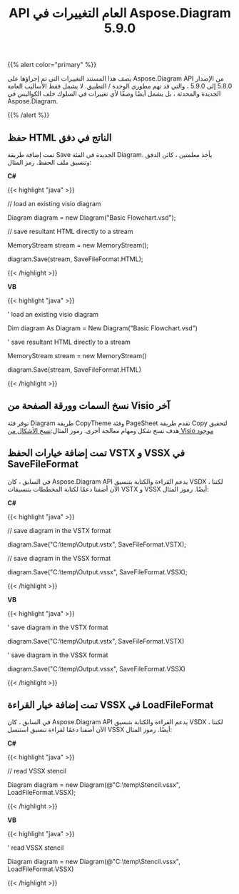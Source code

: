 ﻿---
title: API العام التغييرات في Aspose.Diagram 5.9.0
type: docs
weight: 10
url: /ar/net/public-api-changes-in-aspose-diagram-5-9-0/
---
{{% alert color="primary" %}} 

يصف هذا المستند التغييرات التي تم إجراؤها على Aspose.Diagram API من الإصدار 5.8.0 إلى 5.9.0 ، والتي قد تهم مطوري الوحدة / التطبيق. لا يشمل فقط الأساليب العامة الجديدة والمحدثة ، بل يشمل أيضًا وصفًا لأي تغييرات في السلوك خلف الكواليس في Aspose.Diagram.

{{% /alert %}} 
## **حفظ HTML الناتج في دفق**
تمت إضافة طريقة Save الجديدة في الفئة Diagram. يأخذ معلمتين ، كائن الدفق وتنسيق ملف الحفظ.
رمز المثال:

**C#**

{{< highlight "java" >}}

 // load an existing visio diagram

Diagram diagram = new Diagram("Basic Flowchart.vsd");

// save resultant HTML directly to a stream

MemoryStream stream = new MemoryStream();

diagram.Save(stream, SaveFileFormat.HTML);

{{< /highlight >}}

**VB**

{{< highlight "java" >}}

 ' load an existing visio diagram

Dim diagram As Diagram = New Diagram("Basic Flowchart.vsd")

' save resultant HTML directly to a stream

MemoryStream stream = new MemoryStream()

diagram.Save(stream, SaveFileFormat.HTML)

{{< /highlight >}}
## **نسخ السمات وورقة الصفحة من Visio آخر**
توفر فئة Diagram طريقة CopyTheme وفئة PageSheet تقدم طريقة Copy لتحقيق هدف نسخ شكل ومهام معالجة أخرى.
 رموز المثال:[نسخ الأشكال من Visio موجود](/diagram/ar/net/add-retrieve-copy-and-read-visio-shape-data/)
## **تمت إضافة خيارات الحفظ VSTX و VSSX في SaveFileFormat**
في السابق ، كان Aspose.Diagram API يدعم القراءة والكتابة بتنسيق VSDX ، لكننا الآن أضفنا دعمًا لكتابة المخططات بتنسيقات VSTX و VSSX أيضًا. رموز المثال:

**C#**

{{< highlight "java" >}}

 // save diagram in the VSTX format

diagram.Save("C:\\temp\\Output.vstx", SaveFileFormat.VSTX);

// save diagram in the VSSX format

diagram.Save("C:\\temp\\Output.vssx", SaveFileFormat.VSSX);

{{< /highlight >}}

**VB**

{{< highlight "java" >}}

 ' save diagram in the VSTX format

diagram.Save("C:\\temp\\Output.vstx", SaveFileFormat.VSTX)

' save diagram in the VSSX format

diagram.Save("C:\\temp\\Output.vssx", SaveFileFormat.VSSX)

{{< /highlight >}}
## **تمت إضافة خيار القراءة VSSX في LoadFileFormat**
في السابق ، كان Aspose.Diagram API يدعم القراءة والكتابة بتنسيق VSDX ، لكننا الآن أضفنا دعمًا لقراءة تنسيق استنسل VSSX أيضًا. رموز المثال:

**C#**

{{< highlight "java" >}}

 // read VSSX stencil

Diagram diagram = new Diagram(@"C:\temp\Stencil.vssx", LoadFileFormat.VSSX);

{{< /highlight >}}

**VB**

{{< highlight "java" >}}

 ' read VSSX stencil

Diagram diagram = new Diagram(@"C:\temp\Stencil.vssx", LoadFileFormat.VSSX)

{{< /highlight >}}
